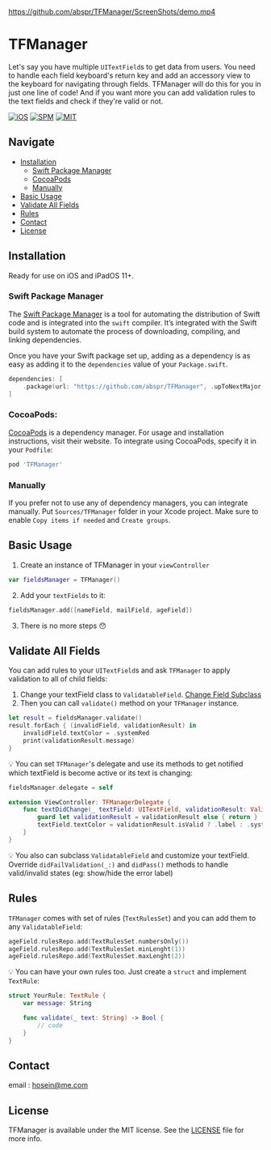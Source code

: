 https://github.com/abspr/TFManager/ScreenShots/demo.mp4

# TFManager

Let's say you have multiple `UITextField`s to get data from users. You need to handle each field keyboard's return key and add an accessory view to the keyboard for navigating through fields. TFManager will do this for you in just one line of code!
And if you want more you can add validation rules to the text fields and check if they're valid or not.

[![iOS](https://img.shields.io/badge/iOS-11.0-blue.svg)](https://developer.apple.com/iOS)
[![SPM](https://img.shields.io/badge/SPM-compatible-red?style=flat-square)](https://developer.apple.com/documentation/swift_packages/package/)
[![MIT](https://img.shields.io/badge/licenses-MIT-red.svg)](https://opensource.org/licenses/MIT)  

## Navigate

- [Installation](#installation)
    - [Swift Package Manager](#swift-package-manager)
    - [CocoaPods](#cocoapods)
    - [Manually](#manually)
- [Basic Usage](#basic-usage)
- [Validate All Fields](#validate-all-fields)
- [Rules](#rules)
- [Contact](#contact)
- [License](#license)

## Installation

Ready for use on iOS and iPadOS 11+.

### Swift Package Manager

The [Swift Package Manager](https://swift.org/package-manager/) is a tool for automating the distribution of Swift code and is integrated into the `swift` compiler. It’s integrated with the Swift build system to automate the process of downloading, compiling, and linking dependencies.

Once you have your Swift package set up, adding as a dependency is as easy as adding it to the `dependencies` value of your `Package.swift`.

```swift
dependencies: [
    .package(url: "https://github.com/abspr/TFManager", .upToNextMajor(from: "1.1.0"))
]
```

### CocoaPods:

[CocoaPods](https://cocoapods.org) is a dependency manager. For usage and installation instructions, visit their website. To integrate using CocoaPods, specify it in your `Podfile`:

```ruby
pod 'TFManager'
```

### Manually

If you prefer not to use any of dependency managers, you can integrate manually. Put `Sources/TFManager` folder in your Xcode project. Make sure to enable `Copy items if needed` and `Create groups`.

## Basic Usage

1. Create an instance of TFManager in your `viewController`
```swift
var fieldsManager = TFManager()
```
2. Add your `textFields` to it:
```swift
fieldsManager.add([nameField, mailField, ageField])
```
3. There is no more steps 😯

## Validate All Fields
You can add rules to your `UITextField`s and ask `TFManager` to apply validation to all of child fields:

1. Change your textField class to `ValidatableField`.
[Change Field Subclass](https://github.com/abspr/TFManager/ScreenShots/screenShot1.png)
2. Then you can call `validate()` method on your `TFManager` instance.
```swift
let result = fieldsManager.validate()
result.forEach { (invalidField, validationResult) in
    invalidField.textColor = .systemRed
    print(validationResult.message)
}
```

💡 You can set `TFManager`'s delegate and use its methods to get notified which textField is become active or its text is changing:
```swift
fieldsManager.delegate = self

extension ViewController: TFManagerDelegate {
    func textDidChange(_ textField: UITextField, validationResult: ValidationResult?) {
        guard let validationResult = validationResult else { return }
        textField.textColor = validationResult.isValid ? .label : .systemRed
    }
}
```

💡 You also can subclass `ValidatableField` and customize your textField. 
Override `didFailValidation(_:)` and `didPass()` methods to handle valid/invalid states (eg: show/hide the error label)

## Rules
`TFManager` comes with set of rules (`TextRulesSet`) and you can add them to any `ValidatableField`:
```swift
ageField.rulesRepo.add(TextRulesSet.numbersOnly())
ageField.rulesRepo.add(TextRulesSet.minLenght(1))
ageField.rulesRepo.add(TextRulesSet.maxLenght(2))
```

💡 You can have your own rules too. Just create a `struct` and implement `TextRule`:

```swift
struct YourRule: TextRule {
    var message: String

    func validate(_ text: String) -> Bool {
        // code
    }
}
```

## Contact
email : [hosein@me.com](mailto:hosein@me.com)

## License
TFManager is available under the MIT license. See the [LICENSE](LICENSE) file for more info.
